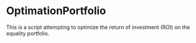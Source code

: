 # OptimationPortfolio

This is a script attempting to optimize the return of investment (ROI) on the equality portfolio.
